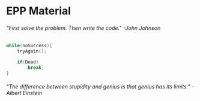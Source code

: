 # EPP Material

###### _"First solve the problem. Then write the code."_ -John Johnson

```c++
while(noSuccess){
    tryAgain();

    if(Dead)
        break;
}
```

###### _"The difference between stupidity and genius is that genius has its limits."_ -Albert Einstein
